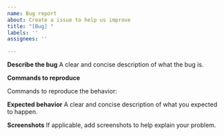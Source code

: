 ```yaml
---
name: Bug report
about: Create a issue to help us improve
title: "[Bug] "
labels: ''
assignees: ''

---
```


**Describe the bug**
A clear and concise description of what the bug is.

**Commands to reproduce**

Commands to reproduce the behavior:


**Expected behavior**
A clear and concise description of what you expected to happen.

**Screenshots**
If applicable, add screenshots to help explain your problem.
